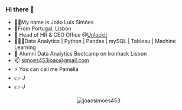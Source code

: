 ### Hi there 👋
- 🧔🏽My name is João Luís Simões
- 📍From Portugal, Lisbon
- 💼 Head of HR & CEO Office @[Unlockit](https://unlockit.io)
- 👨🏻‍💻Data Analytics | Python | Pandas | mySQL | Tableau | Machine Learning
- 🌱 Alumni Data Analytics Bootcamp on Ironhack Lisbon
- 📫 simoes453joao@gmail.com
- ⚡ You can call me Pamella
- 👉 <a href='https://www.linkedin.com/in/jo%C3%A3o-sim%C3%B5es453/' target="_blank"><img alt='Joao Simoes Linkedin' width = '15' src="https://raw.githubusercontent.com/rahuldkjain/github-profile-readme-generator/master/src/images/icons/Social/linked-in-alt.svg"></a>
- 👉 <a href='https://public.tableau.com/app/profile/joao.simoes7177' target="_blank"><img alt='Joao Simoes Linkedin' width = '15' src="https://avatars.githubusercontent.com/u/828667?s=200&v=4"></a>


<p align="center"> <img src="https://komarev.com/ghpvc/?username=joaosimoes453&label=Profile%20views&color=0e75b6&style=flat" alt="joaosimoes453" /> </p>


<!--
**joaosimoes453/joaosimoes453** is a ✨ _special_ ✨ repository because its `README.md` (this file) appears on your GitHub profile.

Here are some ideas to get you started:
- 
- 🔭 I’m currently working on ...
- 🌱 I’m currently at Data Analytics Bootcamp on Ironhack Lisbon
- 💬 Ask me about ...
- 📫 How to reach me: simoes453joao@gmail.com
- ⚡ Fun fact: my nickname is pamella and most of the people thinks it's my real name
-->

